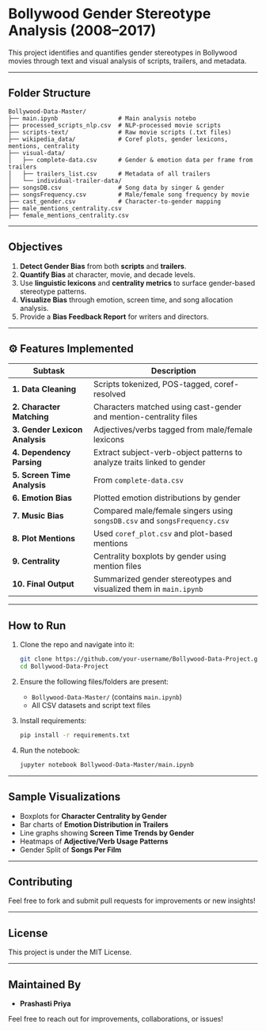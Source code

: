 
#  Bollywood Gender Stereotype Analysis (2008–2017)

This project identifies and quantifies gender stereotypes in Bollywood movies through text and visual analysis of scripts, trailers, and metadata.

---

## Folder Structure

```
Bollywood-Data-Master/
├── main.ipynb                 # Main analysis notebo
├── processed_scripts_nlp.csv  # NLP-processed movie scripts
├── scripts-text/              # Raw movie scripts (.txt files)
├── wikipedia_data/            # Coref plots, gender lexicons, mentions, centrality
├── visual-data/
│   ├── complete-data.csv      # Gender & emotion data per frame from trailers
│   ├── trailers_list.csv      # Metadata of all trailers
│   └── individual-trailer-data/
├── songsDB.csv                # Song data by singer & gender
├── songsFrequency.csv         # Male/female song frequency by movie
├── cast_gender.csv            # Character-to-gender mapping
├── male_mentions_centrality.csv
├── female_mentions_centrality.csv
```

---

## Objectives

1. **Detect Gender Bias** from both **scripts** and **trailers**.
2. **Quantify Bias** at character, movie, and decade levels.
3. Use **linguistic lexicons** and **centrality metrics** to surface gender-based stereotype patterns.
4. **Visualize Bias** through emotion, screen time, and song allocation analysis.
5. Provide a **Bias Feedback Report** for writers and directors.

---

## ⚙️ Features Implemented

| Subtask | Description |
|--------|-------------|
| **1. Data Cleaning** | Scripts tokenized, POS-tagged, coref-resolved |
| **2. Character Matching** | Characters matched using cast-gender and mention-centrality files |
| **3. Gender Lexicon Analysis** | Adjectives/verbs tagged from male/female lexicons |
| **4. Dependency Parsing** | Extract subject-verb-object patterns to analyze traits linked to gender |
| **5. Screen Time Analysis** | From `complete-data.csv` |
| **6. Emotion Bias** | Plotted emotion distributions by gender |
| **7. Music Bias** | Compared male/female singers using `songsDB.csv` and `songsFrequency.csv` |
| **8. Plot Mentions** | Used `coref_plot.csv` and plot-based mentions |
| **9. Centrality** | Centrality boxplots by gender using mention files |
| **10. Final Output** | Summarized gender stereotypes and visualized them in `main.ipynb` |

---

##  How to Run

1. Clone the repo and navigate into it:
   ```bash
   git clone https://github.com/your-username/Bollywood-Data-Project.git
   cd Bollywood-Data-Project
   ```

2. Ensure the following files/folders are present:
   - `Bollywood-Data-Master/` (contains `main.ipynb`)
   - All CSV datasets and script text files

3. Install requirements:
   ```bash
   pip install -r requirements.txt
   ```

4. Run the notebook:
   ```bash
   jupyter notebook Bollywood-Data-Master/main.ipynb
   ```

---

##  Sample Visualizations

- Boxplots for **Character Centrality by Gender**
- Bar charts of **Emotion Distribution in Trailers**
- Line graphs showing **Screen Time Trends by Gender**
- Heatmaps of **Adjective/Verb Usage Patterns**
- Gender Split of **Songs Per Film**

---

## Contributing

Feel free to fork and submit pull requests for improvements or new insights!

---

## License

This project is under the MIT License.

---

## Maintained By

- **Prashasti Priya**

Feel free to reach out for improvements, collaborations, or issues!
